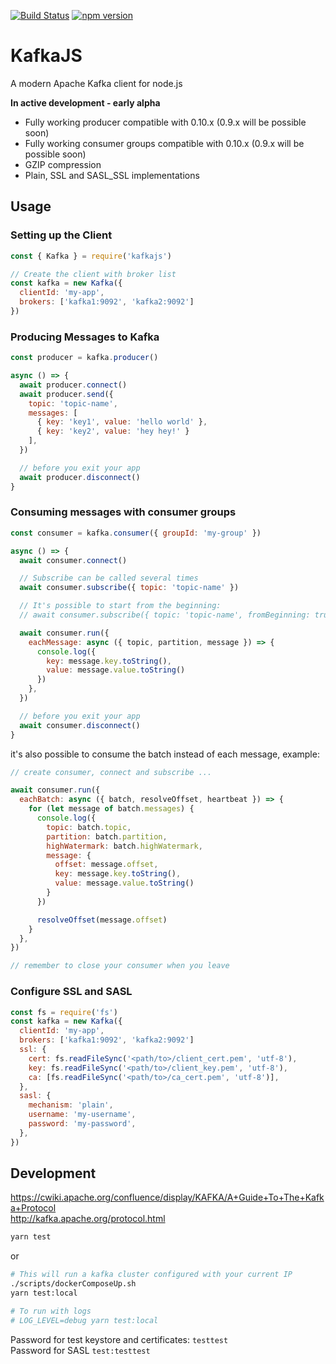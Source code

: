 [![Build Status](https://travis-ci.org/tulios/kafkajs.svg?branch=master)](https://travis-ci.org/tulios/kafkajs)
[![npm version](https://badge.fury.io/js/kafkajs.svg)](https://badge.fury.io/js/kafkajs)

# KafkaJS

A modern Apache Kafka client for node.js

__In active development - early alpha__

- Fully working producer compatible with 0.10.x (0.9.x will be possible soon)
- Fully working consumer groups compatible with 0.10.x (0.9.x will be possible soon)
- GZIP compression
- Plain, SSL and SASL_SSL implementations

## Usage

### Setting up the Client

```javascript
const { Kafka } = require('kafkajs')

// Create the client with broker list
const kafka = new Kafka({
  clientId: 'my-app',
  brokers: ['kafka1:9092', 'kafka2:9092']
})
```

### Producing Messages to Kafka

```javascript
const producer = kafka.producer()

async () => {
  await producer.connect()
  await producer.send({
    topic: 'topic-name',
    messages: [
      { key: 'key1', value: 'hello world' },
      { key: 'key2', value: 'hey hey!' }
    ],
  })

  // before you exit your app
  await producer.disconnect()
}
```

### Consuming messages with consumer groups

```javascript
const consumer = kafka.consumer({ groupId: 'my-group' })

async () => {
  await consumer.connect()

  // Subscribe can be called several times
  await consumer.subscribe({ topic: 'topic-name' })

  // It's possible to start from the beginning:
  // await consumer.subscribe({ topic: 'topic-name', fromBeginning: true })

  await consumer.run({
    eachMessage: async ({ topic, partition, message }) => {
      console.log({
        key: message.key.toString(),
        value: message.value.toString()
      })
    },
  })

  // before you exit your app
  await consumer.disconnect()
}
```

it's also possible to consume the batch instead of each message, example:

```javascript
// create consumer, connect and subscribe ...

await consumer.run({
  eachBatch: async ({ batch, resolveOffset, heartbeat }) => {
    for (let message of batch.messages) {
      console.log({
        topic: batch.topic,
        partition: batch.partition,
        highWatermark: batch.highWatermark,
        message: {
          offset: message.offset,
          key: message.key.toString(),
          value: message.value.toString()
        }
      })

      resolveOffset(message.offset)
    }
  },
})

// remember to close your consumer when you leave
```

### Configure SSL and SASL

```javascript
const fs = require('fs')
const kafka = new Kafka({
  clientId: 'my-app',
  brokers: ['kafka1:9092', 'kafka2:9092']
  ssl: {
    cert: fs.readFileSync('<path/to>/client_cert.pem', 'utf-8'),
    key: fs.readFileSync('<path/to>/client_key.pem', 'utf-8'),
    ca: [fs.readFileSync('<path/to>/ca_cert.pem', 'utf-8')],
  },
  sasl: {
    mechanism: 'plain',
    username: 'my-username',
    password: 'my-password',
  },
})
```

## Development

https://cwiki.apache.org/confluence/display/KAFKA/A+Guide+To+The+Kafka+Protocol  
http://kafka.apache.org/protocol.html

```sh
yarn test
```

or

```sh
# This will run a kafka cluster configured with your current IP
./scripts/dockerComposeUp.sh
yarn test:local

# To run with logs
# LOG_LEVEL=debug yarn test:local
```

Password for test keystore and certificates: `testtest`  
Password for SASL `test:testtest`
